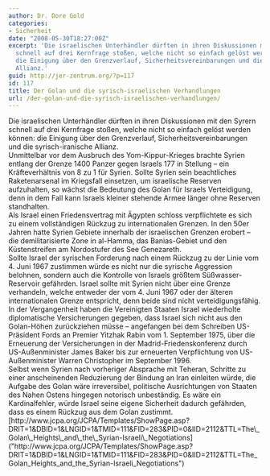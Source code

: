 ```yaml
---
author: Dr. Dore Gold
categories:
- Sicherheit
date: "2008-05-30T18:27:00Z"
excerpt: 'Die israelischen Unterhändler dürften in ihren Diskussionen mit den Syrern
  schnell auf drei Kernfrage stoßen, welche nicht so einfach gelöst werden können:
  die Einigung über den Grenzverlauf, Sicherheitsvereinbarungen und die syrisch-iranische
  Allianz.'
guid: http://jer-zentrum.org/?p=117
id: 117
title: Der Golan und die syrisch-israelischen Verhandlungen
url: /der-golan-und-die-syrisch-israelischen-verhandlungen/
---
```


<div><font size=""3"">Die israelischen Unterhändler dürften in ihren Diskussionen mit den Syrern schnell auf drei Kernfrage stoßen, welche nicht so einfach gelöst werden können: die Einigung über den Grenzverlauf, Sicherheitsvereinbarungen und die syrisch-iranische Allianz.</font></div><div><font size=""3""> </font></div><div><font size=""3"">Unmittelbar vor dem Ausbruch des Yom-Kippur-Krieges brachte Syrien entlang der Grenze 1400 Panzer gegen Israels 177 in Stellung – ein Kräfteverhältnis von 8 zu 1 für Syrien. Sollte Syrien sein beachtliches Raketenarsenal im Kriegsfall einsetzen, um israelische Reserven aufzuhalten, so wächst die Bedeutung des Golan für Israels Verteidigung, denn in dem Fall kann Israels kleiner stehende Armee länger ohne Reserven standhalten.</font></div><div><font size=""3""> </font></div><div><font size=""3"">Als Israel einen Friedensvertrag mit Ägypten schloss verpflichtete es sich zu einem vollständigen Rückzug zu internationalen Grenzen. In den 50er Jahren hatte Syrien Gebiete innerhalb der israelischen Grenzen erobert – die demilitarisierte Zone in al-Hamma, das Banias-Gebiet und den Küstenstreifen am Nordostufer des See Genezareth. </font></div><div><font size=""3""> </font></div><div><font size=""3"">Sollte Israel der syrischen Forderung nach einem Rückzug zu der Linie vom 4. Juni 1967 zustimmen würde es nicht nur die syrische Aggression belohnen, sondern auch die Kontrolle von Israels größtem Süßwasser-Reservoir gefährden. Israel sollte mit Syrien nicht über eine Grenze verhandeln, welche entweder der vom 4. Juni 1967 oder der älteren internationalen Grenze entspricht, denn beide sind nicht verteidigungsfähig.</font></div><div><font size=""3""> </font></div><div><font size=""3"">In der Vergangenheit haben die Vereinigten Staaten Israel wiederholte diplomatische Versicherungen gegeben, dass Israel sich nicht aus den Golan-Höhen zurückziehen müsse – angefangen bei dem Schreiben US-Präsident Fords an Premier Yitzhak Rabin vom 1. September 1975, über die Erneuerung der Versicherungen in der Madrid-Friedenskonferenz durch US-Außenminister James Baker bis zur erneuerten Verpflichtung von US-Außenminister Warren Christopher im September 1996.</font></div><div><font size=""3""> </font></div><div><font size=""3"">Selbst wenn Syrien nach vorheriger Absprache mit Teheran, Schritte zu einer anscheinenden Reduzierung der Bindung an Iran einleiten würde, die Aufgabe des Golan wäre irreversibel, politische Ausrichtungen von Staaten des Nahen Ostens hingegen notorisch unbeständig. Es wäre ein Kardinalfehler, würde Israel seine eigene Sicherheit dadurch gefährden, dass es einem Rückzug aus dem Golan zustimmt.</font></div><div><font size=""3""> </font></div><div>[<font color=""#0000ff"" size=""3"">http://www.jcpa.org/JCPA/Templates/ShowPage.asp?DRIT=1&amp;DBID=1&amp;LNGID=1&amp;TMID=111&amp;FID=283&amp;PID=0&amp;IID=2112&amp;TTL=The\_Golan\_Heights\_and\_the\_Syrian-Israeli\_Negotiations</font>]("http://www.jcpa.org/JCPA/Templates/ShowPage.asp?DRIT=1&DBID=1&LNGID=1&TMID=111&FID=283&PID=0&IID=2112&TTL=The_Golan_Heights_and_the_Syrian-Israeli_Negotiations")</div><div><font size=""3""> </font></div><div><font size=""3""> </font></div>